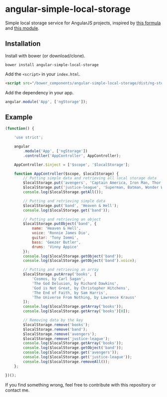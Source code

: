 # angular-simple-local-storage
Simple local storage service for AngularJS projects, inspired by [this formula](http://learn.ionicframework.com/formulas/localstorage/) and [this module](https://github.com/angular/bower-angular-cookies).

## Installation

Install with bower (or download/clone).
```shell
bower install angular-simple-local-storage
```

Add the `<script>` in your `index.html`.
```html
<script src="/bower_components/angular-simple-local-storage/dist/ng-storage.min.js"></script>
```

Add the dependency in your app.
```javascript
angular.module('App', ['ngStorage']);
```
## Example
```javascript
(function() {

	'use strict';

	angular
		.module('App', ['ngStorage'])
		.controller('AppController', AppController);

	AppController.$inject = ['$scope', '$localStorage'];

	function AppController($scope, $localStorage) {
	    // Putting simple data and retrieving all local storage data
		$localStorage.put('avengers', 'Captain America, Iron Man, Thor, Hulk, Black Widow and Hawkeye');
		$localStorage.put('justice-league', 'Superman, Batman, Wonder Woman, Flash, Aquaman, Green Lantern and Cyborg.');
		console.log($localStorage.getAll());

		// Putting and retrieving simple data
		$localStorage.put('band', 'Heaven & Hell');
		console.log($localStorage.get('band'));

		// Putting and retrieving an object
		$localStorage.putObject('band', {
			name: 'Heaven & Hell',
			voice: 'Ronnie James Dio',
			guitar: 'Tony Iommi',
			bass: 'Geezer Butler',
			drums: 'Vinny Appice'
		});
		console.log($localStorage.getObject('band'));
		console.log($localStorage.getObject('band').voice);

		// Putting and retrieving an array
		$localStorage.putArray('books', [
			'Cosmos, by Carl Sagan',
			'The God Delusion, by Richard Dawkins',
			'God is Not Great, by Christopher Hitchens',
			'The End of Faith, by Sam Harris',
			'The Universe From Nothing, by Lawrence Krauss'
		]);
		console.log($localStorage.getArray('books'));
		console.log($localStorage.getArray('books')[0]);

		// Removing data by the key
		$localStorage.remove('books');
		$localStorage.remove('band');
		$localStorage.remove('avengers');
		$localStorage.remove('justice-league');
		console.log($localStorage.getArray('books'));
		console.log($localStorage.getObject('band'));
		console.log($localStorage.get('avengers'));
		console.log($localStorage.get('justice-league'));
		console.log($localStorage.removeAll());
	};

})();
```

If you find something wrong, feel free to contribute with this repository or contact me.
